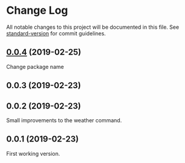 # Change Log

All notable changes to this project will be documented in this file. See [standard-version](https://github.com/conventional-changelog/standard-version) for commit guidelines.

<a name="0.0.4"></a>
## [0.0.4](https://github.com/sixty-nine/node-console/compare/v0.0.3...v0.0.4) (2019-02-25)

Change package name


<a name="0.0.3"></a>
## 0.0.3 (2019-02-23)



<a name="0.0.2"></a>
## 0.0.2 (2019-02-23)

Small improvements to the weather command.

<a name="0.0.1"></a>
## 0.0.1 (2019-02-23)

First working version.
